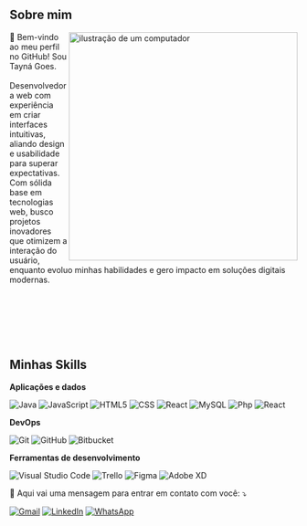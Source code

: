 ## Sobre mim

<img src="https://raw.githubusercontent.com/MicaelliMedeiros/micaellimedeiros/master/image/computer-illustration.png" alt="ilustração de um computador" min-width="400px" max-width="400px" width="400px" align="right">

<p align="left">
💼 Bem-vindo ao meu perfil no GitHub! Sou Tayná Goes. <br><br>
Desenvolvedora web com experiência em criar interfaces
intuitivas, aliando design e usabilidade para superar
expectativas. Com sólida base em tecnologias web, busco
projetos inovadores que otimizem a interação do usuário,
enquanto evoluo minhas habilidades e gero impacto em
soluções digitais modernas.
</p>
<br><br><br><br><br>

## Minhas Skills

**Aplicações e dados**

![Java](https://img.shields.io/badge/-Java-333333?style=flat&logo=Java&logoColor=007396)
![JavaScript](https://img.shields.io/badge/-JavaScript-333333?style=flat&logo=javascript)
![HTML5](https://img.shields.io/badge/-HTML5-333333?style=flat&logo=HTML5)
![CSS](https://img.shields.io/badge/-CSS-333333?style=flat&logo=CSS3&logoColor=1572B6)
![React](https://img.shields.io/badge/-React-333333?style=flat&logo=react)
![MySQL](https://img.shields.io/badge/-MySQL-333333?style=flat&logo=mysql)
![Php](https://img.shields.io/badge/-PHP-3776AB?style=flat&logo=php)
![React](https://img.shields.io/badge/React-20232A?style=flat&logo=react&logoColor=61DAFB)


**DevOps**

![Git](https://img.shields.io/badge/-Git-333333?style=flat&logo=git)
![GitHub](https://img.shields.io/badge/-GitHub-333333?style=flat&logo=github)
![Bitbucket](https://img.shields.io/badge/-Bitbucket-333333?style=flat&logo=bitbucket)


**Ferramentas de desenvolvimento**

![Visual Studio Code](https://img.shields.io/badge/-Visual%20Studio%20Code-333333?style=flat&logo=visual-studio-code&logoColor=007ACC)
![Trello](https://img.shields.io/badge/-Trello-333333?style=flat&logo=trello&logoColor=007ACC)
![Figma](https://img.shields.io/badge/-Figma-333333?style=flat&logo=figma&logoColor=007ACC)
![Adobe XD](https://img.shields.io/badge/-Adobe%20XD-333333?style=flat&logo=adobe-xd&logoColor=007ACC)


<p align="left">
  💌 Aqui vai uma mensagem para entrar em contato com você: ⤵️
</p>

<p align="left">
  <a href="#" title="Gmail">
  <img src="https://img.shields.io/badge/-Gmail-FF0000?style=flat-square&labelColor=FF0000&logo=gmail&logoColor=white&link=dev.taynagoes@gmail.com" alt="Gmail"/></a>
  <a href="mailto:dev.taynagoes@gmail.com" title="LinkedIn">
  <img src="https://img.shields.io/badge/-Linkedin-0e76a8?style=flat-square&logo=Linkedin&logoColor=white&link=https://wa.me/5518988071968?text=Ol%C3%A1%2C%20encontrei%20seu%20n%C3%BAmero%20no%20GitHub" alt="LinkedIn"/></a>
  <a href="https://wa.me/5518988071968?text=Ol%C3%A1%2C%20encontrei%20seu%20n%C3%BAmero%20no%20GitHub" title="WhatsApp">
  <img src="https://img.shields.io/badge/-WhatsApp-25d366?style=flat-square&labelColor=25d366&logo=whatsapp&logoColor=white&link=https://wa.me/5518988071968?text=Ol%C3%A1%2C%20encontrei%20seu%20n%C3%BAmero%20no%20GitHub" alt="WhatsApp"/></a>
</p>
